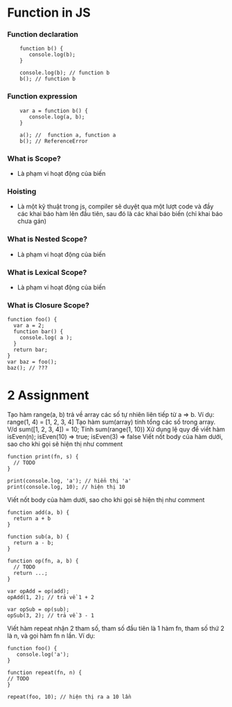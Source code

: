 # Function in JS

### Function declaration
```
    function b() {
       console.log(b);
    }

    console.log(b); // function b
    b(); // function b
```
### Function expression
```
    var a = function b() {
       console.log(a, b);
    }

    a(); //  function a, function a
    b(); // ReferenceError
```
### What is Scope?
- Là phạm vi hoạt động của biến
### Hoisting
- Là một kỹ thuật trong js, compiler sẽ duyệt qua một lượt code và đầy các
khai báo hàm lên đầu tiên, sau đó là các khai báo biến (chỉ khai báo chưa gán)
### What is Nested Scope?
- Là phạm vi hoạt động của biến
### What is Lexical Scope?
- Là phạm vi hoạt động của biến
### What is Closure Scope?
```
function foo() {
  var a = 2;
  function bar() {
    console.log( a );
  }
  return bar;
}
var baz = foo();
baz(); // ???
```
# 2 Assignment
Tạo hàm range(a, b) trả về array các số tự nhiên liên tiếp từ a => b. Ví dụ: range(1, 4) = [1, 2, 3, 4]
Tạo hàm sum(array) tính tổng các số trong array. V/d sum([1, 2, 3, 4]) = 10;
Tính sum(range(1, 10))
Xử dụng lệ quy để viết hàm isEven(n); isEven(10) => true; isEven(3) => false
Viết nốt body của hàm dưới, sao cho khi gọi sẽ hiện thị như comment
```
function print(fn, s) {
  // TODO
}

print(console.log, 'a'); // hiển thị 'a'
print(console.log, 10); // hiện thị 10
```
Viết nốt body của hàm dưới, sao cho khi gọi sẽ hiện thị như comment
```
function add(a, b) {
  return a + b
}

function sub(a, b) {
  return a - b;
}

function op(fn, a, b) {
  // TODO
  return ...;
}

var opAdd = op(add);
opAdd(1, 2); // trả về 1 + 2

var opSub = op(sub);
opSub(3, 2); // trả về 3 - 1
```

Viết hàm repeat nhận 2 tham số, tham số đầu tiên là 1 hàm fn, tham số thứ 2 là n, và gọi hàm fn n lần. Ví dụ:
```
function foo() {
   console.log('a');
}

function repeat(fn, n) {
// TODO
}

repeat(foo, 10); // hiện thị ra a 10 lần
```
